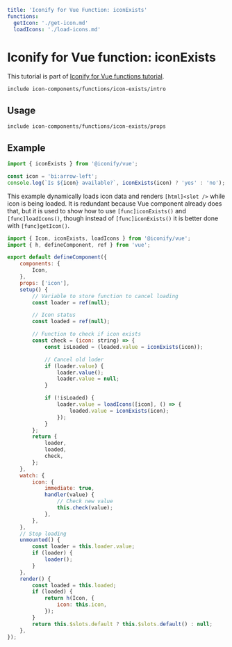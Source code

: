 ```yaml
title: 'Iconify for Vue Function: iconExists'
functions:
  getIcon: './get-icon.md'
  loadIcons: './load-icons.md'
```

# Iconify for Vue function: iconExists

This tutorial is part of [Iconify for Vue functions tutorial](./index.md#functions).

`include icon-components/functions/icon-exists/intro`

## Usage

`include icon-components/functions/icon-exists/props`

## Example

```js
import { iconExists } from '@iconify/vue';

const icon = 'bi:arrow-left';
console.log(`Is ${icon} available?`, iconExists(icon) ? 'yes' : 'no');
```

This example dynamically loads icon data and renders `[html]<slot />` while icon is being loaded. It is redundant because Vue component already does that, but it is used to show how to use `[func]iconExists()` and `[func]loadIcons()`, though instead of `[func]iconExists()` it is better done with `[func]getIcon()`.

```js
import { Icon, iconExists, loadIcons } from '@iconify/vue';
import { h, defineComponent, ref } from 'vue';

export default defineComponent({
	components: {
		Icon,
	},
	props: ['icon'],
	setup() {
		// Variable to store function to cancel loading
		const loader = ref(null);

		// Icon status
		const loaded = ref(null);

		// Function to check if icon exists
		const check = (icon: string) => {
			const isLoaded = (loaded.value = iconExists(icon));

			// Cancel old loder
			if (loader.value) {
				loader.value();
				loader.value = null;
			}

			if (!isLoaded) {
				loader.value = loadIcons([icon], () => {
					loaded.value = iconExists(icon);
				});
			}
		};
		return {
			loader,
			loaded,
			check,
		};
	},
	watch: {
		icon: {
			immediate: true,
			handler(value) {
				// Check new value
				this.check(value);
			},
		},
	},
	// Stop loading
	unmounted() {
		const loader = this.loader.value;
		if (loader) {
			loader();
		}
	},
	render() {
		const loaded = this.loaded;
		if (loaded) {
			return h(Icon, {
				icon: this.icon,
			});
		}
		return this.$slots.default ? this.$slots.default() : null;
	},
});
```
